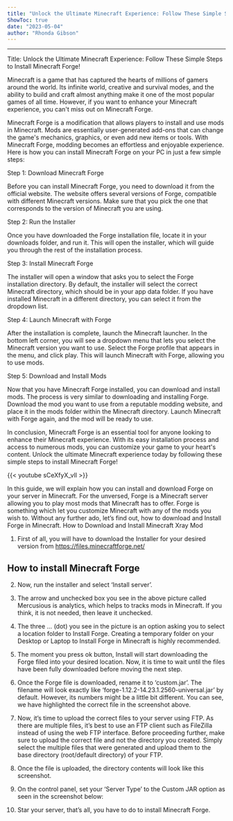```yaml
---
title: "Unlock the Ultimate Minecraft Experience: Follow These Simple Steps to Install Minecraft Forge!"
ShowToc: true 
date: "2023-05-04"
author: "Rhonda Gibson"
---
```

*****
Title: Unlock the Ultimate Minecraft Experience: Follow These Simple Steps to Install Minecraft Forge!

Minecraft is a game that has captured the hearts of millions of gamers around the world. Its infinite world, creative and survival modes, and the ability to build and craft almost anything make it one of the most popular games of all time. However, if you want to enhance your Minecraft experience, you can't miss out on Minecraft Forge.

Minecraft Forge is a modification that allows players to install and use mods in Minecraft. Mods are essentially user-generated add-ons that can change the game's mechanics, graphics, or even add new items or tools. With Minecraft Forge, modding becomes an effortless and enjoyable experience. Here is how you can install Minecraft Forge on your PC in just a few simple steps:

Step 1: Download Minecraft Forge

Before you can install Minecraft Forge, you need to download it from the official website. The website offers several versions of Forge, compatible with different Minecraft versions. Make sure that you pick the one that corresponds to the version of Minecraft you are using.

Step 2: Run the Installer

Once you have downloaded the Forge installation file, locate it in your downloads folder, and run it. This will open the installer, which will guide you through the rest of the installation process.

Step 3: Install Minecraft Forge

The installer will open a window that asks you to select the Forge installation directory. By default, the installer will select the correct Minecraft directory, which should be in your app data folder. If you have installed Minecraft in a different directory, you can select it from the dropdown list.

Step 4: Launch Minecraft with Forge

After the installation is complete, launch the Minecraft launcher. In the bottom left corner, you will see a dropdown menu that lets you select the Minecraft version you want to use. Select the Forge profile that appears in the menu, and click play. This will launch Minecraft with Forge, allowing you to use mods.

Step 5: Download and Install Mods

Now that you have Minecraft Forge installed, you can download and install mods. The process is very similar to downloading and installing Forge. Download the mod you want to use from a reputable modding website, and place it in the mods folder within the Minecraft directory. Launch Minecraft with Forge again, and the mod will be ready to use.

In conclusion, Minecraft Forge is an essential tool for anyone looking to enhance their Minecraft experience. With its easy installation process and access to numerous mods, you can customize your game to your heart's content. Unlock the ultimate Minecraft experience today by following these simple steps to install Minecraft Forge!

{{< youtube sCeXfyX_vlI >}} 



In this guide, we will explain how you can install and download Forge on your server in Minecraft. For the unversed, Forge is a Minecraft server allowing you to play most mods that Minecraft has to offer. Forge is something which let you customize Minecraft with any of the mods you wish to. Without any further ado, let’s find out, how to download and Install Forge in Minecraft. How to Download and Install Minecraft Xray Mod
 
1. First of all, you will have to download the Installer for your desired version from https://files.minecraftforge.net/
 
## How to install Minecraft Forge
 
2. Now, run the installer and select ‘Install server’.
 

 
3. The arrow and unchecked box you see in the above picture called Mercusious is analytics, which helps to tracks mods in Minecraft. If you think, it is not needed, then leave it unchecked.
 
4. The three … (dot) you see in the picture is an option asking you to select a location folder to Install Forge. Creating a temporary folder on your Desktop or Laptop to Install Forge in Minecraft is highly recommended.
 
5. The moment you press ok button, Install will start downloading the Forge filed into your desired location. Now, it is time to wait until the files have been fully downloaded before moving the next step.
 
6. Once the Forge file is downloaded, rename it to ‘custom.jar’. The filename will look exactly like ‘forge-1.12.2-14.23.1.2560-universal.jar’ by default. However, its numbers might be a little bit different. You can see, we have highlighted the correct file in the screenshot above.
 
7. Now, it’s time to upload the correct files to your server using FTP. As there are multiple files, it’s best to use an FTP client such as FileZilla instead of using the web FTP interface. Before proceeding further, make sure to upload the correct file and not the directory you created. Simply select the multiple files that were generated and upload them to the base directory (root/default directory) of your FTP.
 
8. Once the file is uploaded, the directory contents will look like this screenshot.
 
9. On the control panel, set your ‘Server Type’ to the Custom JAR option as seen in the screenshot below:
 
10. Star your server, that’s all, you have to do to install Minecraft Forge.
 
 




